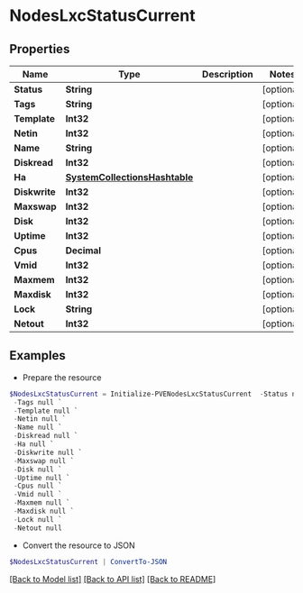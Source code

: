 # NodesLxcStatusCurrent
## Properties

Name | Type | Description | Notes
------------ | ------------- | ------------- | -------------
**Status** | **String** |  | [optional] 
**Tags** | **String** |  | [optional] 
**Template** | **Int32** |  | [optional] 
**Netin** | **Int32** |  | [optional] 
**Name** | **String** |  | [optional] 
**Diskread** | **Int32** |  | [optional] 
**Ha** | [**SystemCollectionsHashtable**](.md) |  | [optional] 
**Diskwrite** | **Int32** |  | [optional] 
**Maxswap** | **Int32** |  | [optional] 
**Disk** | **Int32** |  | [optional] 
**Uptime** | **Int32** |  | [optional] 
**Cpus** | **Decimal** |  | [optional] 
**Vmid** | **Int32** |  | [optional] 
**Maxmem** | **Int32** |  | [optional] 
**Maxdisk** | **Int32** |  | [optional] 
**Lock** | **String** |  | [optional] 
**Netout** | **Int32** |  | [optional] 

## Examples

- Prepare the resource
```powershell
$NodesLxcStatusCurrent = Initialize-PVENodesLxcStatusCurrent  -Status null `
 -Tags null `
 -Template null `
 -Netin null `
 -Name null `
 -Diskread null `
 -Ha null `
 -Diskwrite null `
 -Maxswap null `
 -Disk null `
 -Uptime null `
 -Cpus null `
 -Vmid null `
 -Maxmem null `
 -Maxdisk null `
 -Lock null `
 -Netout null
```

- Convert the resource to JSON
```powershell
$NodesLxcStatusCurrent | ConvertTo-JSON
```

[[Back to Model list]](../README.md#documentation-for-models) [[Back to API list]](../README.md#documentation-for-api-endpoints) [[Back to README]](../README.md)

